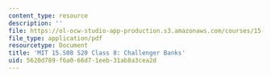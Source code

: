 ```yaml
---
content_type: resource
description: ''
file: https://ol-ocw-studio-app-production.s3.amazonaws.com/courses/15-s08-fintech-shaping-the-financial-world-spring-2020/5620d789f6a066d71eeb31ab8a3cea2d_MIT15-S08S20_class8.pdf
file_type: application/pdf
resourcetype: Document
title: 'MIT 15.S08 S20 Class 8: Challenger Banks'
uid: 5620d789-f6a0-66d7-1eeb-31ab8a3cea2d
---
```

